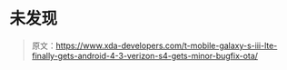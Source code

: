 # 未发现

> 原文：<https://www.xda-developers.com/t-mobile-galaxy-s-iii-lte-finally-gets-android-4-3-verizon-s4-gets-minor-bugfix-ota/>
